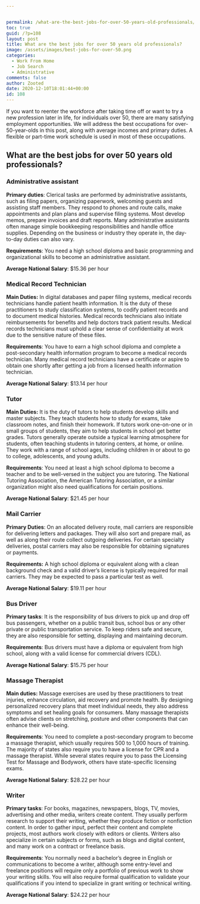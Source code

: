 ```yaml
---


permalink: /what-are-the-best-jobs-for-over-50-years-old-professionals/
toc: true
guid: /?p=108
layout: post
title: What are the best jobs for over 50 years old professionals?
image: /assets/images/best-jobs-for-over-50.png
categories:
  - Work From Home
  - Job Search
  - Administrative
comments: false
author: Zooted
date: 2020-12-10T18:01:44+00:00
id: 108
---
```

If you want to reenter the workforce after taking time off or want to try a new profession later in life, for individuals over 50, there are many satisfying employment opportunities. We will address the best occupations for over-50-year-olds in this post, along with average incomes and primary duties. A flexible or part-time work schedule is used in most of these occupations.

## What are the best jobs for over 50 years old professionals?

### Administrative assistant

**Primary duties**: Clerical tasks are performed by administrative assistants, such as filing papers, organizing paperwork, welcoming guests and assisting staff members. They respond to phones and route calls, make appointments and plan plans and supervise filing systems. Most develop memos, prepare invoices and draft reports. Many administrative assistants often manage simple bookkeeping responsibilities and handle office supplies. Depending on the business or industry they operate in, the day-to-day duties can also vary.

**Requirements**: You need a high school diploma and basic programming and organizational skills to become an administrative assistant.

**Average National Salary**: $15.36 per hour 

### Medical Record Technician

**Main Duties:** In digital databases and paper filing systems, medical records technicians handle patient health information. It is the duty of these practitioners to study classification systems, to codify patient records and to document medical histories. Medical records technicians also initiate reimbursements for benefits and help doctors track patient results. Medical records technicians must uphold a clear sense of confidentiality at work due to the sensitive nature of these files.

**Requirements**: You have to earn a high school diploma and complete a post-secondary health information program to become a medical records technician. Many medical record technicians have a certificate or aspire to obtain one shortly after getting a job from a licensed health information technician.

**Average National Salary**: $13.14 per hour

 

### Tutor

**Main Duties:** It is the duty of tutors to help students develop skills and master subjects. They teach students how to study for exams, take classroom notes, and finish their homework. If tutors work one-on-one or in small groups of students, they aim to help students in school get better grades. Tutors generally operate outside a typical learning atmosphere for students, often teaching students in tutoring centers, at home, or online. They work with a range of school ages, including children in or about to go to college, adolescents, and young adults.

**Requirements**: You need at least a high school diploma to become a teacher and to be well-versed in the subject you are tutoring. The National Tutoring Association, the American Tutoring Association, or a similar organization might also need qualifications for certain positions.

**Average National Salary**: $21.45 per hour 


### Mail Carrier

**Primary Duties**: On an allocated delivery route, mail carriers are responsible for delivering letters and packages. They will also sort and prepare mail, as well as along their route collect outgoing deliveries. For certain specialty deliveries, postal carriers may also be responsible for obtaining signatures or payments.

**Requirements:** A high school diploma or equivalent along with a clean background check and a valid driver&#8217;s license is typically required for mail carriers. They may be expected to pass a particular test as well.

**Average National Salary**: $19.11 per hour 

### Bus Driver

**Primary tasks**: It is the responsibility of bus drivers to pick up and drop off bus passengers, whether on a public transit bus, school bus or any other private or public transportation service. To keep riders safe and secure, they are also responsible for setting, displaying and maintaining decorum.

**Requirements**: Bus drivers must have a diploma or equivalent from high school, along with a valid license for commercial drivers (CDL).

**Average National Salary**: $15.75 per hour 

### Massage Therapist

**Main duties:** Massage exercises are used by these practitioners to treat injuries, enhance circulation, aid recovery and promote health. By designing personalized recovery plans that meet individual needs, they also address symptoms and set healing goals for consumers. Many massage therapists often advise clients on stretching, posture and other components that can enhance their well-being.

**Requirements**: You need to complete a post-secondary program to become a massage therapist, which usually requires 500 to 1,000 hours of training. The majority of states also require you to have a license for CPR and a massage therapist. While several states require you to pass the Licensing Test for Massage and Bodywork, others have state-specific licensing exams.

**Average National Salary**: $28.22 per hour 
 

### Writer

**Primary tasks**: For books, magazines, newspapers, blogs, TV, movies, advertising and other media, writers create content. They usually perform research to support their writing, whether they produce fiction or nonfiction content. In order to gather input, perfect their content and complete projects, most authors work closely with editors or clients. Writers also specialize in certain subjects or forms, such as blogs and digital content, and many work on a contract or freelance basis.

**Requirements**: You normally need a bachelor&#8217;s degree in English or communications to become a writer, although some entry-level and freelance positions will require only a portfolio of previous work to show your writing skills. You will also require formal qualification to validate your qualifications if you intend to specialize in grant writing or technical writing.

**Average National Salary**: $24.22 per hour 